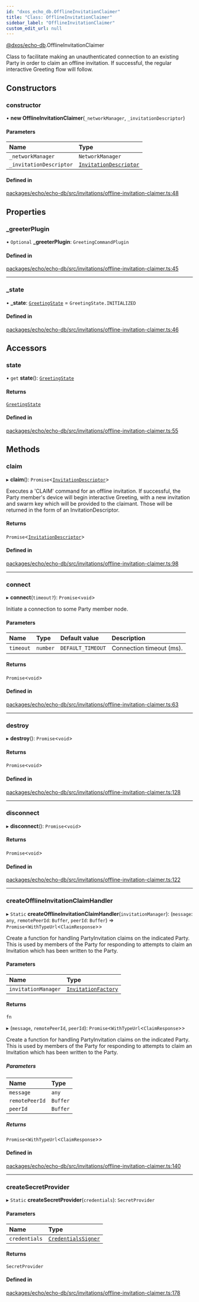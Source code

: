 ```yaml
---
id: "dxos_echo_db.OfflineInvitationClaimer"
title: "Class: OfflineInvitationClaimer"
sidebar_label: "OfflineInvitationClaimer"
custom_edit_url: null
---
```


[@dxos/echo-db](../modules/dxos_echo_db.md).OfflineInvitationClaimer

Class to facilitate making an unauthenticated connection to an existing Party in order to claim an
offline invitation. If successful, the regular interactive Greeting flow will follow.

## Constructors

### constructor

• **new OfflineInvitationClaimer**(`_networkManager`, `_invitationDescriptor`)

#### Parameters

| Name | Type |
| :------ | :------ |
| `_networkManager` | `NetworkManager` |
| `_invitationDescriptor` | [`InvitationDescriptor`](dxos_echo_db.InvitationDescriptor.md) |

#### Defined in

[packages/echo/echo-db/src/invitations/offline-invitation-claimer.ts:48](https://github.com/dxos/dxos/blob/b06737400/packages/echo/echo-db/src/invitations/offline-invitation-claimer.ts#L48)

## Properties

### \_greeterPlugin

• `Optional` **\_greeterPlugin**: `GreetingCommandPlugin`

#### Defined in

[packages/echo/echo-db/src/invitations/offline-invitation-claimer.ts:45](https://github.com/dxos/dxos/blob/b06737400/packages/echo/echo-db/src/invitations/offline-invitation-claimer.ts#L45)

___

### \_state

• **\_state**: [`GreetingState`](../enums/dxos_echo_db.GreetingState.md) = `GreetingState.INITIALIZED`

#### Defined in

[packages/echo/echo-db/src/invitations/offline-invitation-claimer.ts:46](https://github.com/dxos/dxos/blob/b06737400/packages/echo/echo-db/src/invitations/offline-invitation-claimer.ts#L46)

## Accessors

### state

• `get` **state**(): [`GreetingState`](../enums/dxos_echo_db.GreetingState.md)

#### Returns

[`GreetingState`](../enums/dxos_echo_db.GreetingState.md)

#### Defined in

[packages/echo/echo-db/src/invitations/offline-invitation-claimer.ts:55](https://github.com/dxos/dxos/blob/b06737400/packages/echo/echo-db/src/invitations/offline-invitation-claimer.ts#L55)

## Methods

### claim

▸ **claim**(): `Promise`<[`InvitationDescriptor`](dxos_echo_db.InvitationDescriptor.md)\>

Executes a 'CLAIM' command for an offline invitation.  If successful, the Party member's device will begin
interactive Greeting, with a new invitation and swarm key which will be provided to the claimant.
Those will be returned in the form of an InvitationDescriptor.

#### Returns

`Promise`<[`InvitationDescriptor`](dxos_echo_db.InvitationDescriptor.md)\>

#### Defined in

[packages/echo/echo-db/src/invitations/offline-invitation-claimer.ts:98](https://github.com/dxos/dxos/blob/b06737400/packages/echo/echo-db/src/invitations/offline-invitation-claimer.ts#L98)

___

### connect

▸ **connect**(`timeout?`): `Promise`<`void`\>

Initiate a connection to some Party member node.

#### Parameters

| Name | Type | Default value | Description |
| :------ | :------ | :------ | :------ |
| `timeout` | `number` | `DEFAULT_TIMEOUT` | Connection timeout (ms). |

#### Returns

`Promise`<`void`\>

#### Defined in

[packages/echo/echo-db/src/invitations/offline-invitation-claimer.ts:63](https://github.com/dxos/dxos/blob/b06737400/packages/echo/echo-db/src/invitations/offline-invitation-claimer.ts#L63)

___

### destroy

▸ **destroy**(): `Promise`<`void`\>

#### Returns

`Promise`<`void`\>

#### Defined in

[packages/echo/echo-db/src/invitations/offline-invitation-claimer.ts:128](https://github.com/dxos/dxos/blob/b06737400/packages/echo/echo-db/src/invitations/offline-invitation-claimer.ts#L128)

___

### disconnect

▸ **disconnect**(): `Promise`<`void`\>

#### Returns

`Promise`<`void`\>

#### Defined in

[packages/echo/echo-db/src/invitations/offline-invitation-claimer.ts:122](https://github.com/dxos/dxos/blob/b06737400/packages/echo/echo-db/src/invitations/offline-invitation-claimer.ts#L122)

___

### createOfflineInvitationClaimHandler

▸ `Static` **createOfflineInvitationClaimHandler**(`invitationManager`): (`message`: `any`, `remotePeerId`: `Buffer`, `peerId`: `Buffer`) => `Promise`<`WithTypeUrl`<`ClaimResponse`\>\>

Create a function for handling PartyInvitation claims on the indicated Party. This is used by members
of the Party for responding to attempts to claim an Invitation which has been written to the Party.

#### Parameters

| Name | Type |
| :------ | :------ |
| `invitationManager` | [`InvitationFactory`](dxos_echo_db.InvitationFactory.md) |

#### Returns

`fn`

▸ (`message`, `remotePeerId`, `peerId`): `Promise`<`WithTypeUrl`<`ClaimResponse`\>\>

Create a function for handling PartyInvitation claims on the indicated Party. This is used by members
of the Party for responding to attempts to claim an Invitation which has been written to the Party.

##### Parameters

| Name | Type |
| :------ | :------ |
| `message` | `any` |
| `remotePeerId` | `Buffer` |
| `peerId` | `Buffer` |

##### Returns

`Promise`<`WithTypeUrl`<`ClaimResponse`\>\>

#### Defined in

[packages/echo/echo-db/src/invitations/offline-invitation-claimer.ts:140](https://github.com/dxos/dxos/blob/b06737400/packages/echo/echo-db/src/invitations/offline-invitation-claimer.ts#L140)

___

### createSecretProvider

▸ `Static` **createSecretProvider**(`credentials`): `SecretProvider`

#### Parameters

| Name | Type |
| :------ | :------ |
| `credentials` | [`CredentialsSigner`](dxos_echo_db.CredentialsSigner.md) |

#### Returns

`SecretProvider`

#### Defined in

[packages/echo/echo-db/src/invitations/offline-invitation-claimer.ts:178](https://github.com/dxos/dxos/blob/b06737400/packages/echo/echo-db/src/invitations/offline-invitation-claimer.ts#L178)
